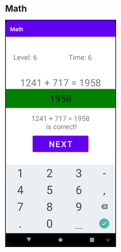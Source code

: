 # Math
![Alt text]( https://github.com/DjukicBogdan/Math/blob/main/Math_game_android.png?raw=true "Math")
